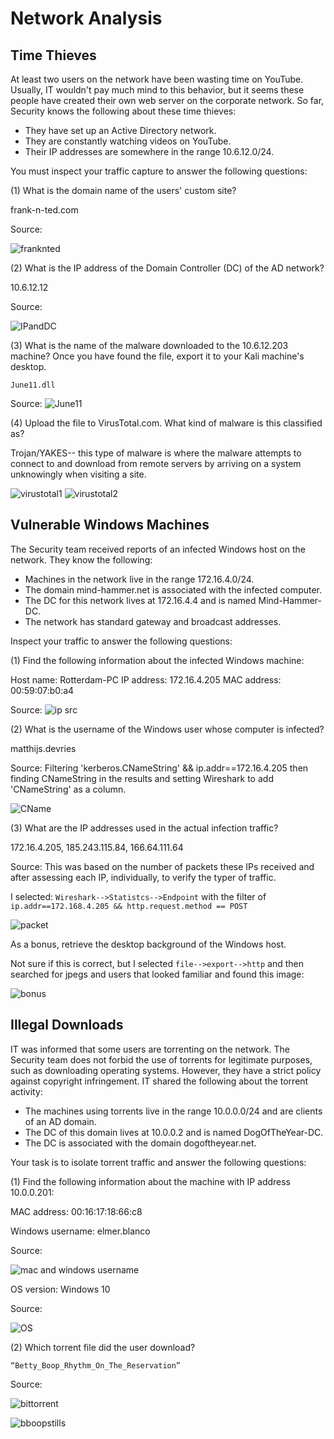 # Network Analysis


## Time Thieves
At least two users on the network have been wasting time on YouTube. Usually, IT wouldn't pay much mind to this behavior, but it seems these people have created their own web server on the corporate network. So far, Security knows the following about these time thieves:

  - They have set up an Active Directory network.
  - They are constantly watching videos on YouTube.
  - Their IP addresses are somewhere in the range 10.6.12.0/24.

You must inspect your traffic capture to answer the following questions:

(1) What is the domain name of the users' custom site?
   
  frank-n-ted.com

Source:

![franknted](https://github.com/skyeskyeskye/PENN_CYBERSECURITY_FINAL/blob/main/Wireshark%20Network%20Analysis/Images/Screenshot%20(4).png)

(2) What is the IP address of the Domain Controller (DC) of the AD network?
    
  10.6.12.12

Source:

![IPandDC](https://github.com/skyeskyeskye/PENN_CYBERSECURITY_FINAL/blob/main/Wireshark%20Network%20Analysis/Images/Wireshark_Shows_IP_and_DC.png)

(3) What is the name of the malware downloaded to the 10.6.12.203 machine? Once you have found the file, export it to your Kali machine's desktop.

    June11.dll

Source:
![June11](https://github.com/skyeskyeskye/PENN_CYBERSECURITY_FINAL/blob/main/Wireshark%20Network%20Analysis/Images/Wireshark_Malware_Capture.jpg)
 
(4) Upload the file to VirusTotal.com. What kind of malware is this classified as?

Trojan/YAKES-- this type of malware is where the malware attempts to connect to and download from remote servers by arriving on a system unknowingly when visiting a site.

![virustotal1](https://github.com/skyeskyeskye/PENN_CYBERSECURITY_FINAL/blob/main/Wireshark%20Network%20Analysis/Images/Virustotal1.jpg)
![virustotal2](https://github.com/skyeskyeskye/PENN_CYBERSECURITY_FINAL/blob/main/Wireshark%20Network%20Analysis/Images/Virusttotal2.jpg)
 
## Vulnerable Windows Machines

The Security team received reports of an infected Windows host on the network. They know the following:

  - Machines in the network live in the range 172.16.4.0/24.
  - The domain mind-hammer.net is associated with the infected computer.
  - The DC for this network lives at 172.16.4.4 and is named Mind-Hammer-DC.
  - The network has standard gateway and broadcast addresses.

Inspect your traffic to answer the following questions:

(1) Find the following information about the infected Windows machine:
 
 Host name:   Rotterdam-PC
 IP address:  172.16.4.205
 MAC address: 00:59:07:b0:a4
 
 Source:
![ip src](https://github.com/skyeskyeskye/PENN_CYBERSECURITY_FINAL/blob/main/Wireshark%20Network%20Analysis/Images/infectedwindowshostnamemacaddressIPallinonescreenshot.jpg)

(2) What is the username of the Windows user whose computer is infected?

matthijs.devries

Source: Filtering 'kerberos.CNameString' && ip.addr==172.16.4.205 then finding CNameString in the results and setting Wireshark to add 'CNameString' as a column.

![CName](https://github.com/skyeskyeskye/PENN_CYBERSECURITY_FINAL/blob/main/Wireshark%20Network%20Analysis/Images/InfectedWindowsUserName.jpg)
 
(3) What are the IP addresses used in the actual infection traffic?
   
172.16.4.205, 185.243.115.84, 166.64.111.64

Source: This was based on the number of packets these IPs received and after assessing each IP, individually, to verify the typer of traffic.

I selected: `Wireshark-->Statistcs-->Endpoint` with the filter of `ip.addr==172.168.4.205 && http.request.method == POST`

![packet](https://github.com/skyeskyeskye/PENN_CYBERSECURITY_FINAL/blob/main/Wireshark%20Network%20Analysis/Images/HTTPPostTrafficEndpointsBymostPackets.jpg)
 
As a bonus, retrieve the desktop background of the Windows host.

Not sure if this is correct, but I selected `file-->export-->http` and then searched for jpegs and users that looked familiar and found this image:

![bonus](https://github.com/skyeskyeskye/PENN_CYBERSECURITY_FINAL/blob/main/Wireshark%20Network%20Analysis/Images/desktopbackground.jpg)


## Illegal Downloads

IT was informed that some users are torrenting on the network. The Security team does not forbid the use of torrents for legitimate purposes, such as downloading operating systems. However, they have a strict policy against copyright infringement.
IT shared the following about the torrent activity:

  - The machines using torrents live in the range 10.0.0.0/24 and are clients of an AD domain.
  - The DC of this domain lives at 10.0.0.2 and is named DogOfTheYear-DC.
  - The DC is associated with the domain dogoftheyear.net.

Your task is to isolate torrent traffic and answer the following questions:

(1) Find the following information about the machine with IP address 10.0.0.201:

  MAC address: 00:16:17:18:66:c8
  
  Windows username: elmer.blanco

Source:
  
![mac and windows username](https://github.com/skyeskyeskye/PENN_CYBERSECURITY_FINAL/blob/main/Wireshark%20Network%20Analysis/Images/WiresharkPart3Answer1.jpg)

  OS version: Windows 10
  
Source: 

![OS](https://github.com/skyeskyeskye/PENN_CYBERSECURITY_FINAL/blob/main/Wireshark%20Network%20Analysis/Images/OSVersionQuestion3.jpg)


(2) Which torrent file did the user download?

    “Betty_Boop_Rhythm_On_The_Reservation”

Source:

![bittorrent](https://github.com/skyeskyeskye/PENN_CYBERSECURITY_FINAL/blob/main/Wireshark%20Network%20Analysis/Images/BettyBoop.jpg)

![bboopstills](https://github.com/skyeskyeskye/PENN_CYBERSECURITY_FINAL/blob/main/Wireshark%20Network%20Analysis/Images/BettyBoopImage.jpg)

